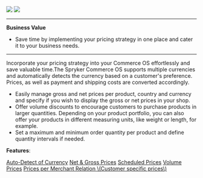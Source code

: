 <div class='feature-text'>
    <div class='feature-images'>
    <img class="light-mode" src="https://spryker.s3.eu-central-1.amazonaws.com/docs/Document+360/Capabilities+icons/light/price.svg"/>
    <img class="dark-mode" src="https://spryker.s3.eu-central-1.amazonaws.com/docs/Document+360/Capabilities+icons/dark/price.svg"/>
    </div>
    <div class="feature-text-wrap">

***
**Business Value**
* Save time by implementing your pricing strategy in one place and cater it to your business needs.     
***
 
Incorporate your pricing strategy into your Commerce OS effortlessly and save valuable time.The Spryker Commerce OS supports multiple currencies and automatically detects the currency based on a customer's preference. Prices, as well as payment and shipping costs are converted accordingly.

- Easily manage gross and net prices per product, country and currency and specify if you wish to display the gross or net prices in your shop.
- Offer volume discounts to encourage customers to purchase products in larger quantities. Depending on your product portfolio, you can also offer your products in different measuring units, like weight or length, for example.
- Set a maximum and minimum order quantity per product and define quantity intervals if needed.
</div>
</div>

**Features**:
<div>
<a class="feature-link" href="https://documentation.spryker.com/docs/en/auto-detect-currency">Auto-Detect of Currency</a>
<a class="feature-link" href="https://documentation.spryker.com/docs/en/net-gross-price">Net & Gross Prices</a>
<a class="feature-link" href="https://documentation.spryker.com/docs/en/scheduled-prices-201907">Scheduled Prices</a>
<a class="feature-link" href="https://documentation.spryker.com/docs/en/volume-prices">Volume Prices</a>
    <a class="feature-link" href="https://documentation.spryker.com/docs/en/price-per-merchant-relation">Prices per Merchant Relation \(Customer specific prices\)</a> 
</div>